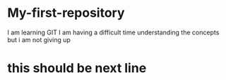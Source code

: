 # My-first-repository
I am learning GIT
I am having a difficult time understanding the concepts
but i am not giving up
# this should be next line
